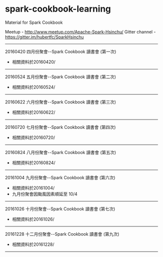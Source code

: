 # spark-cookbook-learning
Material for Spark Cookbook

Meetup - http://www.meetup.com/Apache-Spark-Hsinchu/
Gitter channel - https://gitter.im/hubertfc/SparkHsinchu

---------------------------

20160420 四月份聚會--Spark Cookbook 讀書會 (第一次)
* 相關資料於20160420/

---------------------------

20160524 五月份聚會--Spark Cookbook 讀書會 (第二次)
* 相關資料於20160524/

---------------------------

20160622 六月份聚會--Spark Cookbook 讀書會 (第三次)
* 相關資料於20160622/

---------------------------

20160720 七月份聚會--Spark Cookbook 讀書會 (第四次)
* 相關資料於20160720/

---------------------------

20160824 八月份聚會--Spark Cookbook 讀書會 (第五次)
* 相關資料於20160824/

---------------------------

20161004 九月份聚會--Spark Cookbook 讀書會 (第六次)
* 相關資料於20161004/
* 九月份聚會因颱風因素順延至 10/4


---------------------------

20161026 十月份聚會--Spark Cookbook 讀書會 (第七次)
* 相關資料於20161026/


---------------------------

20161228 十二月份聚會--Spark Cookbook 讀書會 (第九次)
* 相關資料於20161228/


---------------------------


